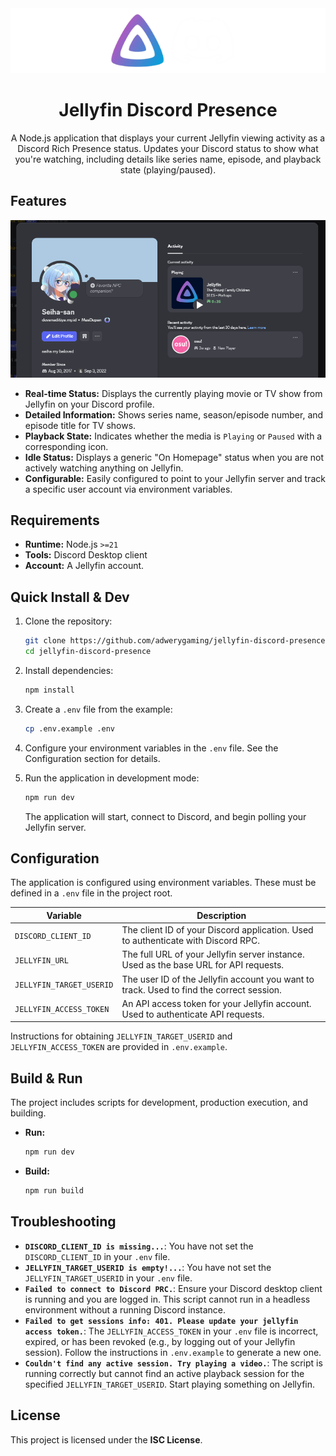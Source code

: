 <div align="center">
    <img src="/aseets//screenshots/banner.png">
    <h1>Jellyfin Discord Presence</h1>
    <p>A Node.js application that displays your current Jellyfin viewing activity as a Discord Rich Presence status. Updates your Discord status to show what you're watching, including details like series name, episode, and playback state (playing/paused).</p>
</div>

## Features
![Image 0](/aseets/screenshots/img0.png)

*   **Real-time Status:** Displays the currently playing movie or TV show from Jellyfin on your Discord profile.
*   **Detailed Information:** Shows series name, season/episode number, and episode title for TV shows.
*   **Playback State:** Indicates whether the media is `Playing` or `Paused` with a corresponding icon.
*   **Idle Status:** Displays a generic "On Homepage" status when you are not actively watching anything on Jellyfin.
*   **Configurable:** Easily configured to point to your Jellyfin server and track a specific user account via environment variables.

## Requirements

*   **Runtime:** Node.js `>=21`
*   **Tools:** Discord Desktop client 
*   **Account:** A Jellyfin account.

## Quick Install & Dev

1.  Clone the repository:
    ```sh
    git clone https://github.com/adwerygaming/jellyfin-discord-presence.git
    cd jellyfin-discord-presence
    ```

2.  Install dependencies:
    ```sh
    npm install
    ```

3.  Create a `.env` file from the example:
    ```sh
    cp .env.example .env
    ```

4.  Configure your environment variables in the `.env` file. See the Configuration section for details.

5.  Run the application in development mode:
    ```sh
    npm run dev
    ```
    The application will start, connect to Discord, and begin polling your Jellyfin server.

## Configuration

The application is configured using environment variables. These must be defined in a `.env` file in the project root.

| Variable | Description |
| ------------------------ | ---------------------------------- |
| `DISCORD_CLIENT_ID`      | The client ID of your Discord application. Used to authenticate with Discord RPC.  |
| `JELLYFIN_URL`           | The full URL of your Jellyfin server instance. Used as the base URL for API requests.  |
| `JELLYFIN_TARGET_USERID` | The user ID of the Jellyfin account you want to track. Used to find the correct session. |
| `JELLYFIN_ACCESS_TOKEN`  | An API access token for your Jellyfin account. Used to authenticate API requests.  |

Instructions for obtaining `JELLYFIN_TARGET_USERID` and `JELLYFIN_ACCESS_TOKEN` are provided in `.env.example`.

## Build & Run

The project includes scripts for development, production execution, and building.

*   **Run:**
    ```sh
    npm run dev
    ```

*   **Build:**
    ```sh
    npm run build
    ```

## Troubleshooting

*   **`DISCORD_CLIENT_ID is missing...`**: You have not set the `DISCORD_CLIENT_ID` in your `.env` file.
*   **`JELLYFIN_TARGET_USERID is empty!...`**: You have not set the `JELLYFIN_TARGET_USERID` in your `.env` file.
*   **`Failed to connect to Discord PRC.`**: Ensure your Discord desktop client is running and you are logged in. This script cannot run in a headless environment without a running Discord instance.
*   **`Failed to get sessions info: 401. Please update your jellyfin access token.`**: The `JELLYFIN_ACCESS_TOKEN` in your `.env` file is incorrect, expired, or has been revoked (e.g., by logging out of your Jellyfin session). Follow the instructions in `.env.example` to generate a new one.
*   **`Couldn't find any active session. Try playing a video.`**: The script is running correctly but cannot find an active playback session for the specified `JELLYFIN_TARGET_USERID`. Start playing something on Jellyfin.

## License

This project is licensed under the **ISC License**.